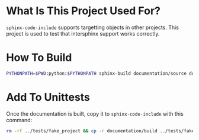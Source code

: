 What Is This Project Used For?
==============================

`sphinx-code-include` supports targetting objects in other projects. This
project is used to test that intersphinx support works correctly.


How To Build
============

```bash
PYTHONPATH=$PWD:python:$PYTHONPATH sphinx-build documentation/source documentation/build
```


Add To Unittests
================

Once the documentation is built, copy it to `sphinx-code-include` with this command:

```bash
rm -rf ../tests/fake_project && cp -r documentation/build ../tests/fake_project
```
